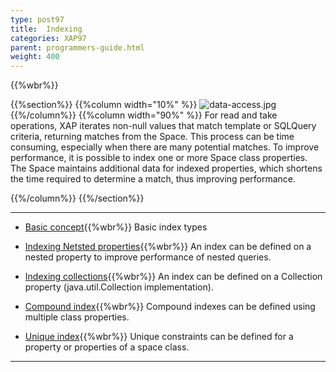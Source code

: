 ```yaml
---
type: post97
title:  Indexing
categories: XAP97
parent: programmers-guide.html
weight: 400
---
```


{{%wbr%}}

{{%section%}}
{{%column width="10%" %}}
![data-access.jpg](/attachment_files/subject/data-access.png)
{{%/column%}}
{{%column width="90%" %}}
For read and take operations, XAP iterates non-null values that match template or SQLQuery criteria, returning matches from the Space. This process can be time consuming, especially when there are many potential matches. To improve performance, it is possible to index one or more Space class properties. The Space maintains additional data for indexed properties, which shortens the time required to determine a match, thus improving performance.

{{%/column%}}
{{%/section%}}

<hr/>


- [Basic concept](./indexing.html){{%wbr%}}
Basic index types

- [Indexing Netsted properties](./indexing-nested-properties.html){{%wbr%}}
An index can be defined on a nested property to improve performance of nested queries.

- [Indexing collections](./indexing-collections.html){{%wbr%}}
An index can be defined on a Collection property (java.util.Collection implementation).


- [Compound index](./indexing-compound.html){{%wbr%}}
Compound indexes can be defined using multiple class properties.


- [Unique index](./indexing-unique.html){{%wbr%}}
Unique constraints can be defined for a property or properties of a space class.
<hr/>
